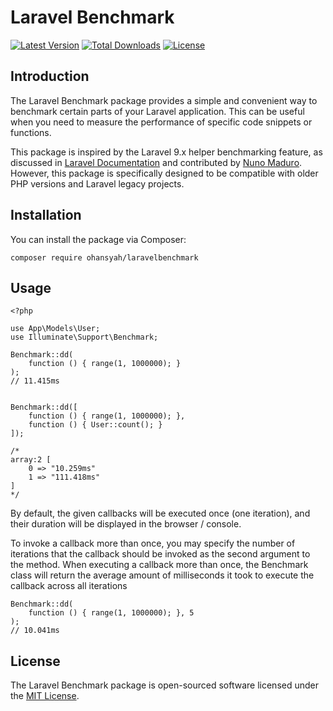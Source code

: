 # Laravel Benchmark

[![Latest Version](https://img.shields.io/packagist/v/ohansyah/laravelbenchmark.svg)](https://packagist.org/packages/ohansyah/laravelbenchmark) [![Total Downloads](https://img.shields.io/packagist/dt/ohansyah/laravelbenchmark.svg)](https://packagist.org/packages/ohansyah/laravelbenchmark) [![License](https://img.shields.io/packagist/l/ohansyah/laravelbenchmark.svg)](https://packagist.org/packages/ohansyah/laravelbenchmark)

## Introduction

The Laravel Benchmark package provides a simple and convenient way to benchmark certain parts of your Laravel application. This can be useful when you need to measure the performance of specific code snippets or functions.

This package is inspired by the Laravel 9.x helper benchmarking feature, as discussed in [Laravel Documentation](https://laravel.com/docs/9.x/helpers#benchmarking) and contributed by [Nuno Maduro](https://github.com/laravel/framework/pull/44252). However, this package is specifically designed to be compatible with older PHP versions and Laravel legacy projects.

## Installation

You can install the package via Composer:
```
composer require ohansyah/laravelbenchmark
```

## Usage
```
<?php
 
use App\Models\User;
use Illuminate\Support\Benchmark;
 
Benchmark::dd(
    function () { range(1, 1000000); }
);
// 11.415ms


Benchmark::dd([
    function () { range(1, 1000000); },
    function () { User::count(); }
]);

/*
array:2 [
    0 => "10.259ms"
    1 => "111.418ms"
]
*/
```
By default, the given callbacks will be executed once (one iteration), and their duration will be displayed in the browser / console.

To invoke a callback more than once, you may specify the number of iterations that the callback should be invoked as the second argument to the method. When executing a callback more than once, the Benchmark class will return the average amount of milliseconds it took to execute the callback across all iterations

```
Benchmark::dd(
    function () { range(1, 1000000); }, 5
);
// 10.041ms

```

## License

The Laravel Benchmark package is open-sourced software licensed under the [MIT License](LICENSE.md).
